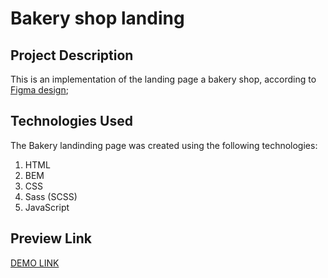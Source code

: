 # Bakery shop landing

## Project Description

This is an implementation of the landing page a bakery shop, according to [Figma design](https://www.figma.com/file/dY3izAm0Vspsmra4lQWQIP/Bakerlab-FE-students?node-id=0%3A1);

## Technologies Used
The Bakery landinding page was created using the following technologies: 

1. HTML
1. BEM
1. CSS
1. Sass (SCSS)
1. JavaScript

## Preview Link

[DEMO LINK](https://ydashko.github.io/bakery-shop/)
